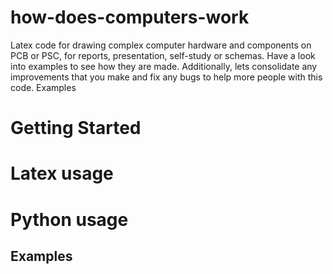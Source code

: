 # how-does-computers-work
Latex code for drawing complex computer hardware and components on PCB or PSC, for reports, presentation, self-study or schemas. Have a look into examples to see how they are made. Additionally, lets consolidate any improvements that you make and fix any bugs to help more people with this code.  Examples

# Getting Started

# Latex usage

# Python usage

## Examples
